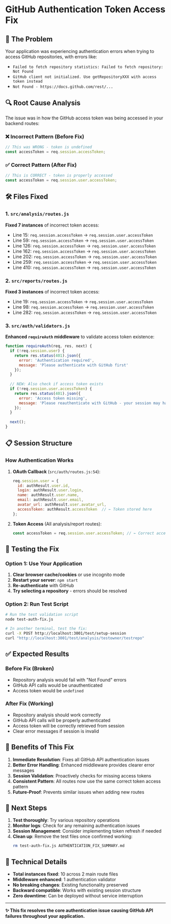 # GitHub Authentication Token Access Fix

## 🐛 **The Problem**

Your application was experiencing authentication errors when trying to access GitHub repositories, with errors like:
- `Failed to fetch repository statistics: Failed to fetch repository: Not Found`
- `GitHub client not initialized. Use getRepositoryXXX with access token instead`
- `Not Found - https://docs.github.com/rest/...`

## 🔍 **Root Cause Analysis**

The issue was in how the GitHub access token was being accessed in your backend routes:

### ❌ **Incorrect Pattern (Before Fix)**
```javascript
// This was WRONG - token is undefined
const accessToken = req.session.accessToken;
```

### ✅ **Correct Pattern (After Fix)**
```javascript
// This is CORRECT - token is properly accessed
const accessToken = req.session.user.accessToken;
```

## 🛠️ **Files Fixed**

### 1. `src/analysis/routes.js`
**Fixed 7 instances** of incorrect token access:
- Line 15: `req.session.accessToken` → `req.session.user.accessToken`
- Line 59: `req.session.accessToken` → `req.session.user.accessToken`
- Line 126: `req.session.accessToken` → `req.session.user.accessToken`
- Line 162: `req.session.accessToken` → `req.session.user.accessToken`
- Line 202: `req.session.accessToken` → `req.session.user.accessToken`
- Line 259: `req.session.accessToken` → `req.session.user.accessToken`
- Line 410: `req.session.accessToken` → `req.session.user.accessToken`

### 2. `src/reports/routes.js`
**Fixed 3 instances** of incorrect token access:
- Line 19: `req.session.accessToken` → `req.session.user.accessToken`
- Line 98: `req.session.accessToken` → `req.session.user.accessToken`
- Line 282: `req.session.accessToken` → `req.session.user.accessToken`

### 3. `src/auth/validators.js`
**Enhanced `requireAuth` middleware** to validate access token existence:
```javascript
function requireAuth(req, res, next) {
  if (!req.session.user) {
    return res.status(401).json({
      error: 'Authentication required',
      message: 'Please authenticate with GitHub first'
    });
  }
  
  // NEW: Also check if access token exists
  if (!req.session.user.accessToken) {
    return res.status(401).json({
      error: 'Access token missing',
      message: 'Please reauthenticate with GitHub - your session may have expired'
    });
  }
  
  next();
}
```

## 📋 **Session Structure**

### How Authentication Works
1. **OAuth Callback** (`src/auth/routes.js:54`):
   ```javascript
   req.session.user = {
     id: authResult.user.id,
     login: authResult.user.login,
     name: authResult.user.name,
     email: authResult.user.email,
     avatar_url: authResult.user.avatar_url,
     accessToken: authResult.accessToken  // ← Token stored here
   };
   ```

2. **Token Access** (All analysis/report routes):
   ```javascript
   const accessToken = req.session.user.accessToken; // ← Correct access
   ```

## 🧪 **Testing the Fix**

### Option 1: Use Your Application
1. **Clear browser cache/cookies** or use incognito mode
2. **Restart your server**: `npm start`
3. **Re-authenticate** with GitHub
4. **Try selecting a repository** - errors should be resolved

### Option 2: Run Test Script
```bash
# Run the test validation script
node test-auth-fix.js

# In another terminal, test the fix:
curl -X POST http://localhost:3001/test/setup-session
curl "http://localhost:3001/test/analysis/testowner/testrepo"
```

## ✅ **Expected Results**

### Before Fix (Broken)
- Repository analysis would fail with "Not Found" errors
- GitHub API calls would be unauthenticated
- Access token would be `undefined`

### After Fix (Working)
- Repository analysis should work correctly
- GitHub API calls will be properly authenticated
- Access token will be correctly retrieved from session
- Clear error messages if session is invalid

## 🔧 **Benefits of This Fix**

1. **Immediate Resolution**: Fixes all GitHub API authentication issues
2. **Better Error Handling**: Enhanced middleware provides clearer error messages
3. **Session Validation**: Proactively checks for missing access tokens
4. **Consistent Pattern**: All routes now use the same correct token access pattern
5. **Future-Proof**: Prevents similar issues when adding new routes

## 🚀 **Next Steps**

1. **Test thoroughly**: Try various repository operations
2. **Monitor logs**: Check for any remaining authentication issues
3. **Session Management**: Consider implementing token refresh if needed
4. **Clean up**: Remove the test files once confirmed working:
   ```bash
   rm test-auth-fix.js AUTHENTICATION_FIX_SUMMARY.md
   ```

## 📝 **Technical Details**

- **Total instances fixed**: 10 across 2 main route files
- **Middleware enhanced**: 1 authentication validator
- **No breaking changes**: Existing functionality preserved
- **Backward compatible**: Works with existing session structure
- **Zero downtime**: Can be deployed without service interruption

---

**✨ This fix resolves the core authentication issue causing GitHub API failures throughout your application.** 